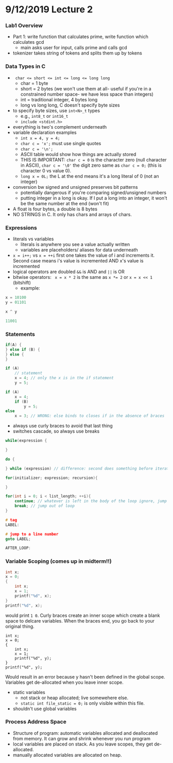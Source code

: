 # 9/12/2019 Lecture 2 

### Lab1 Overview
- Part 1: write function that calculates prime, write function which calculates gcd 
    - main asks user for input, calls prime and calls gcd
- tokenizer takes string of tokens and splits them up by tokens 

### Data Types in C
- ``` char <= short <= int <= long <= long long```
    - char = 1 byte
    - short = 2 bytes (we won't use them at all- useful if you're in a constrained number space- we have less space than integers)
    - int = traditional integer, 4 bytes long
    - long vs long long, C doesn't specify byte sizes
- to specify byte sizes, use ```int<N>_t``` types
    - e.g., ```int8_t``` or ```int16_t```
    - ```include <stdint.h>```
- everything is two's complement underneath
- variable declaration examples
    - ```int x = 4, y = 4;```
    - ```char c = 'x';``` must use single quotes
    - ```char c = '\n';```
    - ASCII table would show how things are actually stored
    - THIS IS IMPORTANT: ```char c = 0``` is the character zero (null character in ASCII), ```char c = '\0'``` the digit zero same as ```char c = 0;``` (this is character 0 vs value 0). 
    - ```long x = 0L;``` the L at the end means it's a long literal of 0 (not an integer) 
- conversion bw signed and unsigned preserves bit patterns 
    - potentially dangerous if you're comparing signed/unsigned numbers
    - putting integer in a long is okay. If I put a long into an integer, it won't be the same number at the end (won't fit)
- A float is four bytes, a double is 8 bytes 
- NO STRINGS in C. It only has chars and arrays of chars. 

### Expressions
- literals vs variables
    - literals is anywhere you see a value actually written
    - variables are placeholders/ aliases for data underneath 
- ```x = i++;``` vs ```x = ++i``` first one takes the value of i and increments it. Second case means i's value is incremented AND x's value is incremented 
- logical operators are doubled ```&&``` is AND and ```||``` is OR
- bitwise operators: ``` x = x * 2``` is the same as ```x *= 2``` or ```x = x << 1``` (bitshift)
    - example: 
```C
x = 10100
y = 01101

x ^ y

11001
```
### Statements
```C
if(A) {
} else if (B) {
} else {
}

if (A)
    // statement
    x = 4; // only the x is in the if statement 
    y = 5;

if (A)
    x = 4;
    if (B)
        y = 5;
else
    x = 3; // WRONG: else binds to closes if in the absence of braces
```
- always use curly braces to avoid that last thing
- switches cascade, so always use breaks 

```C
while(expression {

}

do {

} while (expression) // difference: second does something before iteration; useful if you have to do something before evaluating all the other cases

for(initializer; expression; recursion){

}

for(int i = 0; i < list_length; ++i){
    continue; // whatever is left in the body of the loop ignore, jump to the next iteration of the loop and evaluate again
    break; // jump out of loop
}

# tag
LABEL:

# jump to a line number
goto LABEL;

AFTER_LOOP:
```

### Variable Scoping (comes up in midterm!!)
```C
int x; 
x = 0;
{
    int x;
    x = 1;
    printf("%d", x);
}
printf("%d", x);
```
would print ```1 0```. Curly braces create an inner scope which create a blank space to delcare variables. When the braces end, you go back to your original thing. 

```
int x;
x = 0;
{
    int x;
    x = 1;
    printf("%d", y);
}
printf("%d", y);
```
Would result in an error because y hasn't been defined in the global scope. Variables get de-allocated when you leave inner scope. 

- static variables
    - not stack or heap allocated; live somewehere else. 
    - ```static int file_static = 0;``` is only visible within this file. 
- shouldn't use global variables 

### Process Address Space
- Structure of program: automatic variables allocated and deallocated from memory. It can grow and shrink whenever you run program
- local variables are placed on stack. As you leave scopes, they get de-allocated.
- manually allocated variables are allocated on heap. 

